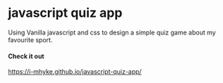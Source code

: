 # javascript quiz app
Using Vanilla javascript and css to design a simple quiz game about my favourite sport. 
#### Check it out 
https://i-mhyke.github.io/javascript-quiz-app/
